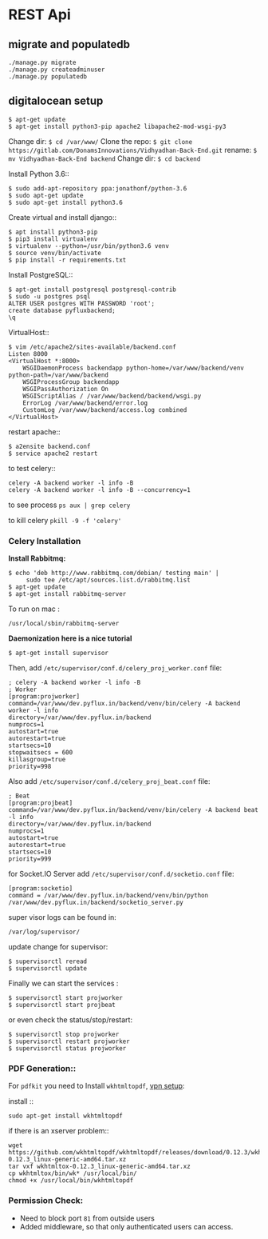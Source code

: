 # REST Api

## migrate and populatedb

	./manage.py migrate
	./manage.py createadminuser
	./manage.py populatedb

## digitalocean setup

	$ apt-get update
	$ apt-get install python3-pip apache2 libapache2-mod-wsgi-py3

Change dir: `$ cd /var/www/`
Clone the repo: `$ git clone https://gitlab.com/DonamsInnovations/Vidhyadhan-Back-End.git`
rename: `$ mv Vidhyadhan-Back-End backend`
Change dir: `$ cd backend`

Install Python 3.6::

	$ sudo add-apt-repository ppa:jonathonf/python-3.6
	$ sudo apt-get update
	$ sudo apt-get install python3.6

Create virtual and install django::

	$ apt install python3-pip
	$ pip3 install virtualenv
	$ virtualenv --python=/usr/bin/python3.6 venv
	$ source venv/bin/activate
	$ pip install -r requirements.txt

Install PostgreSQL::

	$ apt-get install postgresql postgresql-contrib
	$ sudo -u postgres psql
	ALTER USER postgres WITH PASSWORD 'root';
	create database pyfluxbackend;
	\q

VirtualHost::

	$ vim /etc/apache2/sites-available/backend.conf 
	Listen 8000
	<VirtualHost *:8000>
	    WSGIDaemonProcess backendapp python-home=/var/www/backend/venv python-path=/var/www/backend
	    WSGIProcessGroup backendapp
	    WSGIPassAuthorization On
	    WSGIScriptAlias / /var/www/backend/backend/wsgi.py
	    ErrorLog /var/www/backend/error.log
	    CustomLog /var/www/backend/access.log combined
	</VirtualHost>

restart apache::

	$ a2ensite backend.conf
	$ service apache2 restart


to test celery::
 
    celery -A backend worker -l info -B
    celery -A backend worker -l info -B --concurrency=1

to see process `ps aux | grep celery`

to kill celery `pkill -9 -f 'celery'`


### Celery Installation

**Install Rabbitmq:**

	$ echo 'deb http://www.rabbitmq.com/debian/ testing main' |
	     sudo tee /etc/apt/sources.list.d/rabbitmq.list
	$ apt-get update
	$ apt-get install rabbitmq-server

To run on mac : 

    /usr/local/sbin/rabbitmq-server

**Daemonization here is a nice tutorial**

	$ apt-get install supervisor

Then, add `/etc/supervisor/conf.d/celery_proj_worker.conf` file:

	; celery -A backend worker -l info -B
	; Worker
	[program:projworker]
	command=/var/www/dev.pyflux.in/backend/venv/bin/celery -A backend worker -l info
	directory=/var/www/dev.pyflux.in/backend
	numprocs=1
	autostart=true
	autorestart=true
	startsecs=10
	stopwaitsecs = 600 
	killasgroup=true
	priority=998

Also add `/etc/supervisor/conf.d/celery_proj_beat.conf` file:

	; Beat
	[program:projbeat]
	command=/var/www/dev.pyflux.in/backend/venv/bin/celery -A backend beat -l info
	directory=/var/www/dev.pyflux.in/backend
	numprocs=1
	autostart=true
	autorestart=true
	startsecs=10
	priority=999

for Socket.IO Server add `/etc/supervisor/conf.d/socketio.conf` file:

	[program:socketio]
	command = /var/www/dev.pyflux.in/backend/venv/bin/python /var/www/dev.pyflux.in/backend/socketio_server.py
	

super visor logs can be found in:

	/var/log/supervisor/

update change for supervisor:

	$ supervisorctl reread
	$ supervisorctl update

Finally we can start the services :

	$ supervisorctl start projworker
	$ supervisorctl start projbeat

or even check the status/stop/restart:

	$ supervisorctl stop projworker
	$ supervisorctl restart projworker
	$ supervisorctl status projworker


### PDF Generation::

For `pdfkit` you need to Install `wkhtmltopdf`, [vpn setup](https://github.com/JazzCore/python-pdfkit/wiki/Using-wkhtmltopdf-without-X-server):

install ::

	sudo apt-get install wkhtmltopdf

if there is an xserver problem::

	wget https://github.com/wkhtmltopdf/wkhtmltopdf/releases/download/0.12.3/wkhtmltox-0.12.3_linux-generic-amd64.tar.xz
	tar vxf wkhtmltox-0.12.3_linux-generic-amd64.tar.xz 
	cp wkhtmltox/bin/wk* /usr/local/bin/
	chmod +x /usr/local/bin/wkhtmltopdf

<!-- Installing Simple-Crypt:

     $ sudo apt update
     $ sudo apt-get install gcc-4.8
     $ sudo apt-get install g++
     $ sudo apt-get installsudo libffi-dev
     $ sudo apt-get install openssl -->

### Permission Check:

+ Need to block port `81` from outside users 
+ Added middleware, so that only authenticated users can access.
